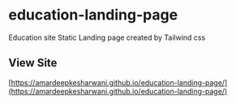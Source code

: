 # education-landing-page
Education site Static Landing page created by Tailwind css 

## View Site
[https://amardeepkesharwani.github.io/education-landing-page/](https://amardeepkesharwani.github.io/education-landing-page/)
